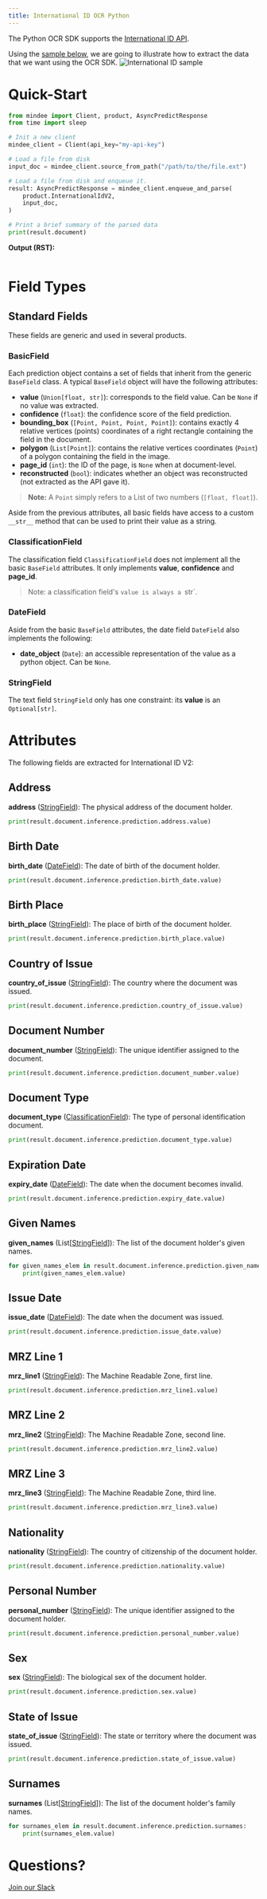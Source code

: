 ```yaml
---
title: International ID OCR Python
---
```

The Python OCR SDK supports the [International ID API](https://platform.mindee.com/mindee/international_id).

Using the [sample below](https://github.com/mindee/client-lib-test-data/blob/main/products/international_id/default_sample.jpg), we are going to illustrate how to extract the data that we want using the OCR SDK.
![International ID sample](https://github.com/mindee/client-lib-test-data/blob/main/products/international_id/default_sample.jpg?raw=true)

# Quick-Start
```py
from mindee import Client, product, AsyncPredictResponse
from time import sleep

# Init a new client
mindee_client = Client(api_key="my-api-key")

# Load a file from disk
input_doc = mindee_client.source_from_path("/path/to/the/file.ext")

# Load a file from disk and enqueue it.
result: AsyncPredictResponse = mindee_client.enqueue_and_parse(
    product.InternationalIdV2,
    input_doc,
)

# Print a brief summary of the parsed data
print(result.document)
```

**Output (RST):**
```rst
```

# Field Types
## Standard Fields
These fields are generic and used in several products.

### BasicField
Each prediction object contains a set of fields that inherit from the generic `BaseField` class.
A typical `BaseField` object will have the following attributes:

* **value** (`Union[float, str]`): corresponds to the field value. Can be `None` if no value was extracted.
* **confidence** (`float`): the confidence score of the field prediction.
* **bounding_box** (`[Point, Point, Point, Point]`): contains exactly 4 relative vertices (points) coordinates of a right rectangle containing the field in the document.
* **polygon** (`List[Point]`): contains the relative vertices coordinates (`Point`) of a polygon containing the field in the image.
* **page_id** (`int`): the ID of the page, is `None` when at document-level.
* **reconstructed** (`bool`): indicates whether an object was reconstructed (not extracted as the API gave it).

> **Note:** A `Point` simply refers to a List of two numbers (`[float, float]`).


Aside from the previous attributes, all basic fields have access to a custom `__str__` method that can be used to print their value as a string.


### ClassificationField
The classification field `ClassificationField` does not implement all the basic `BaseField` attributes. It only implements **value**, **confidence** and **page_id**.

> Note: a classification field's `value is always a `str`.

### DateField
Aside from the basic `BaseField` attributes, the date field `DateField` also implements the following: 

* **date_object** (`Date`): an accessible representation of the value as a python object. Can be `None`.

### StringField
The text field `StringField` only has one constraint: its **value** is an `Optional[str]`.

# Attributes
The following fields are extracted for International ID V2:

## Address
**address** ([StringField](#stringfield)): The physical address of the document holder.

```py
print(result.document.inference.prediction.address.value)
```

## Birth Date
**birth_date** ([DateField](#datefield)): The date of birth of the document holder.

```py
print(result.document.inference.prediction.birth_date.value)
```

## Birth Place
**birth_place** ([StringField](#stringfield)): The place of birth of the document holder.

```py
print(result.document.inference.prediction.birth_place.value)
```

## Country of Issue
**country_of_issue** ([StringField](#stringfield)): The country where the document was issued.

```py
print(result.document.inference.prediction.country_of_issue.value)
```

## Document Number
**document_number** ([StringField](#stringfield)): The unique identifier assigned to the document.

```py
print(result.document.inference.prediction.document_number.value)
```

## Document Type
**document_type** ([ClassificationField](#classificationfield)): The type of personal identification document.

```py
print(result.document.inference.prediction.document_type.value)
```

## Expiration Date
**expiry_date** ([DateField](#datefield)): The date when the document becomes invalid.

```py
print(result.document.inference.prediction.expiry_date.value)
```

## Given Names
**given_names** (List[[StringField](#stringfield)]): The list of the document holder's given names.

```py
for given_names_elem in result.document.inference.prediction.given_names:
    print(given_names_elem.value)
```

## Issue Date
**issue_date** ([DateField](#datefield)): The date when the document was issued.

```py
print(result.document.inference.prediction.issue_date.value)
```

## MRZ Line 1
**mrz_line1** ([StringField](#stringfield)): The Machine Readable Zone, first line.

```py
print(result.document.inference.prediction.mrz_line1.value)
```

## MRZ Line 2
**mrz_line2** ([StringField](#stringfield)): The Machine Readable Zone, second line.

```py
print(result.document.inference.prediction.mrz_line2.value)
```

## MRZ Line 3
**mrz_line3** ([StringField](#stringfield)): The Machine Readable Zone, third line.

```py
print(result.document.inference.prediction.mrz_line3.value)
```

## Nationality
**nationality** ([StringField](#stringfield)): The country of citizenship of the document holder.

```py
print(result.document.inference.prediction.nationality.value)
```

## Personal Number
**personal_number** ([StringField](#stringfield)): The unique identifier assigned to the document holder.

```py
print(result.document.inference.prediction.personal_number.value)
```

## Sex
**sex** ([StringField](#stringfield)): The biological sex of the document holder.

```py
print(result.document.inference.prediction.sex.value)
```

## State of Issue
**state_of_issue** ([StringField](#stringfield)): The state or territory where the document was issued.

```py
print(result.document.inference.prediction.state_of_issue.value)
```

## Surnames
**surnames** (List[[StringField](#stringfield)]): The list of the document holder's family names.

```py
for surnames_elem in result.document.inference.prediction.surnames:
    print(surnames_elem.value)
```

# Questions?
[Join our Slack](https://join.slack.com/t/mindee-community/shared_invite/zt-2d0ds7dtz-DPAF81ZqTy20chsYpQBW5g)
